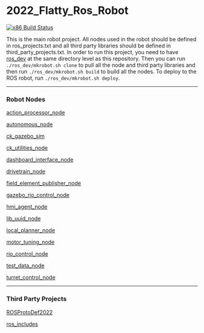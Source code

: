 # 2022_Flatty_Ros_Robot
[![x86 Build Status](https://github.com/frcteam195/2022_Flatty_Ros_Robot/actions/workflows/main.yml/badge.svg)](https://github.com/frcteam195/2022_Flatty_Ros_Robot/actions/workflows/main.yml)

This is the main robot project. All nodes used in the robot should be defined in ros_projects.txt and all third party libraries should be defined in third_party_projects.txt. In order to run this project, you need to have [ros_dev](https://github.com/frcteam195/ros_dev) at the same directory level as this repository. Then you can run `./ros_dev/mkrobot.sh clone` to pull all the node and third party libraries and then run `./ros_dev/mkrobot.sh build` to build all the nodes. To deploy to the ROS robot, run `./ros_dev/mkrobot.sh deploy`.


---

### Robot Nodes

[action_processor_node](https://github.com/frcteam195/action_processor_node.git)

[autonomous_node](https://github.com/frcteam195/autonomous_node.git)

[ck_gazebo_sim](https://github.com/frcteam195/ck_gazebo_sim.git)

[ck_utilities_node](https://github.com/frcteam195/ck_utilities_node.git)

[dashboard_interface_node](https://github.com/frcteam195/dashboard_interface_node.git)

[drivetrain_node](https://github.com/frcteam195/drivetrain_node.git)

[field_element_publisher_node](https://github.com/frcteam195/field_element_publisher_node.git)

[gazebo_rio_control_node](https://github.com/frcteam195/gazebo_rio_control_node.git)

[hmi_agent_node](https://github.com/frcteam195/hmi_agent_node.git)

[lib_uuid_node](https://github.com/frcteam195/lib_uuid_node.git)

[local_planner_node](https://github.com/frcteam195/local_planner_node.git)

[motor_tuning_node](https://github.com/frcteam195/motor_tuning_node.git)

[rio_control_node](https://github.com/frcteam195/rio_control_node.git)

[test_data_node](https://github.com/frcteam195/test_data_node.git)

[turret_control_node](https://github.com/frcteam195/turret_control_node.git)



---

### Third Party Projects

[ROSProtoDef2022](https://github.com/frcteam195/ROSProtoDef2022.git)

[ros_includes](https://github.com/frcteam195/ros_includes.git)

